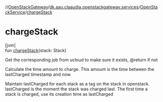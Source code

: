 //[OpenStackGateway](../../../index.md)/[dk.aau.claaudia.openstackgateway.services](../index.md)/[OpenStackService](index.md)/[chargeStack](charge-stack.md)

# chargeStack

[jvm]\
fun [chargeStack](charge-stack.md)(stack: Stack)

Get the corresponding job from ucloud to make sure it exists, @return if not

Calculate the time amount to charge. This amount is the time between the lastCharged timestamp and now.

Maintain lastCharged for each stack as a tag on the stack in openstack. lastCharged is the moment the stack was charged last. The first time a stack is charged, use its creation time as lastCharged
